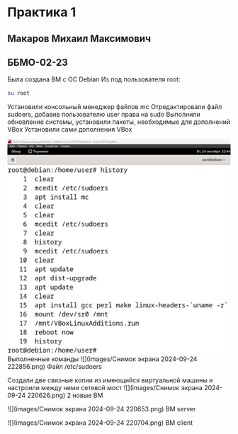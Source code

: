 # Практика 1
## Макаров Михаил Максимович
## ББМО-02-23
Была создана ВМ с ОС Debian
Из под пользователя root: 
```bash
su root
```
Установили консольный менеджер файлов mc
Отредактировали файл sudoers, добавив пользователю user права на sudo
Выполнили обновление системы, установили пакеты, необходимые для дополнений VBox
Установили сами дополнения VBox

![](images/Снимок%20экрана%202024-09-24%20224417.png)
Выполненные команды
![](images/Снимок экрана 2024-09-24 222856.png)
Файл /etc/sudoers

Создали две связные копии из имеющийся виртуальной машины и настроили между ними сетевой мост
![](images/Снимок экрана 2024-09-24 220626.png)
2 новые ВМ

![](images/Снимок экрана 2024-09-24 220653.png)
ВМ server

![](images/Снимок экрана 2024-09-24 220704.png)
ВМ client
